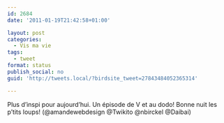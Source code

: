 ```yaml
---
id: 2684
date: '2011-01-19T21:42:58+01:00'

layout: post
categories:
  - Vis ma vie
tags:
  - tweet
format: status
publish_social: no
guid: 'http://tweets.local/?birdsite_tweet=27843484052365314'

---
```


Plus d’inspi pour aujourd’hui. Un épisode de V et au dodo! Bonne nuit les p’tits loups! (@amandewebdesign @Twikito @nbirckel @Daibai)